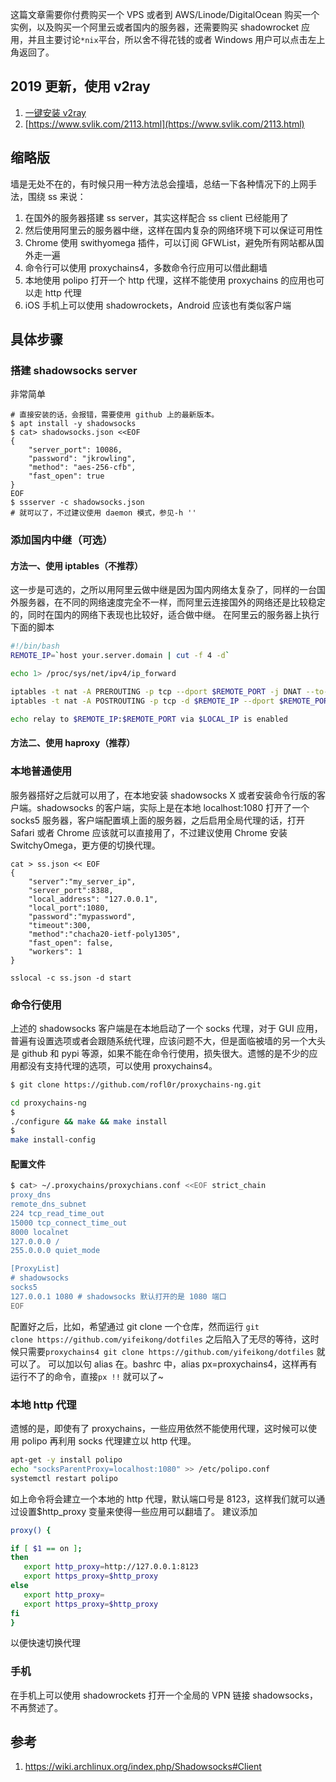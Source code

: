这篇文章需要你付费购买一个 VPS 或者到 AWS/Linode/DigitalOcean 购买一个实例，以及购买一个阿里云或者国内的服务器，还需要购买 shadowrocket 应用，并且主要讨论`*nix`平台，所以舍不得花钱的或者 Windows 用户可以点击左上角返回了。

## 2019 更新，使用 v2ray

1. [一键安装 v2ray](https://github.com/233boy/v2ray/wiki/V2Ray%E6%90%AD%E5%BB%BA%E8%AF%A6%E7%BB%86%E5%9B%BE%E6%96%87%E6%95%99%E7%A8%8B)
2. [https://www.svlik.com/2113.html](https://www.svlik.com/2113.html)

## 缩略版

墙是无处不在的，有时候只用一种方法总会撞墙，总结一下各种情况下的上网手法，围绕 ss 来说：

1. 在国外的服务器搭建 ss server，其实这样配合 ss client 已经能用了
2. 然后使用阿里云的服务器中继，这样在国内复杂的网络环境下可以保证可用性
3. Chrome 使用 swithyomega 插件，可以订阅 GFWList，避免所有网站都从国外走一遍
4. 命令行可以使用 proxychains4，多数命令行应用可以借此翻墙
5. 本地使用 polipo 打开一个 http 代理，这样不能使用 proxychains 的应用也可以走 http 代理
6. iOS 手机上可以使用 shadowrockets，Android 应该也有类似客户端

## 具体步骤

### 搭建 shadowsocks server

非常简单

```
# 直接安装的话，会报错，需要使用 github 上的最新版本。
$ apt install -y shadowsocks
$ cat> shadowsocks.json <<EOF
{
    "server_port": 10086,
    "password": "jkrowling",
    "method": "aes-256-cfb",
    "fast_open": true
}
EOF
$ ssserver -c shadowsocks.json
# 就可以了，不过建议使用 daemon 模式，参见-h ''
```

### 添加国内中继（可选）

#### 方法一、使用 iptables（不推荐）

这一步是可选的，之所以用阿里云做中继是因为国内网络太复杂了，同样的一台国外服务器，在不同的网络速度完全不一样，而阿里云连接国外的网络还是比较稳定的，同时在国内的网络下表现也比较好，适合做中继。 在阿里云的服务器上执行下面的脚本 

```bash
#!/bin/bash
REMOTE_IP=`host your.server.domain | cut -f 4 -d`

echo 1> /proc/sys/net/ipv4/ip_forward

iptables -t nat -A PREROUTING -p tcp --dport $REMOTE_PORT -j DNAT --to-destination $REMOTE_IP:$REMOTE_PORT
iptables -t nat -A POSTROUTING -p tcp -d $REMOTE_IP --dport $REMOTE_PORT -j SNAT --to-source $LOCAL_IP

echo relay to $REMOTE_IP:$REMOTE_PORT via $LOCAL_IP is enabled
```

#### 方法二、使用 haproxy（推荐）

### 本地普通使用

服务器搭好之后就可以用了，在本地安装 shadowsocks X 或者安装命令行版的客户端。shadowsocks 的客户端，实际上是在本地 localhost:1080 打开了一个 socks5 服务器，客户端配置填上面的服务器，之后启用全局代理的话，打开 Safari 或者 Chrome 应该就可以直接用了，不过建议使用 Chrome 安装 SwitchyOmega，更方便的切换代理。

```
cat > ss.json << EOF
{
    "server":"my_server_ip",
    "server_port":8388,
    "local_address": "127.0.0.1",
    "local_port":1080,
    "password":"mypassword",
    "timeout":300,
    "method":"chacha20-ietf-poly1305",
    "fast_open": false,
    "workers": 1
}

sslocal -c ss.json -d start
```

### 命令行使用

上述的 shadowsocks 客户端是在本地启动了一个 socks 代理，对于 GUI 应用，普遍有设置选项或者会跟随系统代理，应该问题不大，但是面临被墙的另一个大头是 github 和 pypi 等源，如果不能在命令行使用，损失很大。遗憾的是不少的应用都没有支持代理的选项，可以使用 proxychains4。 

```bash
$ git clone https://github.com/rofl0r/proxychains-ng.git

cd proxychains-ng
$
./configure && make && make install
$
make install-config
```

#### 配置文件

```bash
$ cat> ~/.proxychains/proxychians.conf <<EOF strict_chain
proxy_dns
remote_dns_subnet
224 tcp_read_time_out
15000 tcp_connect_time_out
8000 localnet
127.0.0.0 /
255.0.0.0 quiet_mode

[ProxyList]
# shadowsocks
socks5
127.0.0.1 1080 # shadowsocks 默认打开的是 1080 端口
EOF
```

配置好之后，比如，希望通过 git clone 一个仓库，然而运行 `git clone https://github.com/yifeikong/dotfiles` 之后陷入了无尽的等待，这时候只需要`proxychains4 git clone https://github.com/yifeikong/dotfiles` 就可以了。 可以加以句 alias 在。bashrc 中，alias px=proxychains4，这样再有运行不了的命令，直接`px !!` 就可以了~

### 本地 http 代理

遗憾的是，即使有了 proxychains，一些应用依然不能使用代理，这时候可以使用 polipo 再利用 socks 代理建立以 http 代理。

```bash
apt-get -y install polipo
echo "socksParentProxy=localhost:1080" >> /etc/polipo.conf
systemctl restart polipo
```

如上命令将会建立一个本地的 http 代理，默认端口号是 8123，这样我们就可以通过设置$http_proxy 变量来使得一些应用可以翻墙了。 建议添加

```bash
proxy() {

if [ $1 == on ];
then
   export http_proxy=http://127.0.0.1:8123
   export https_proxy=$http_proxy
else
   export http_proxy=
   export https_proxy=$http_proxy
fi
}
```

以便快速切换代理

### 手机

在手机上可以使用 shadowrockets 打开一个全局的 VPN 链接 shadowsocks，不再赘述了。


## 参考

1. https://wiki.archlinux.org/index.php/Shadowsocks#Client